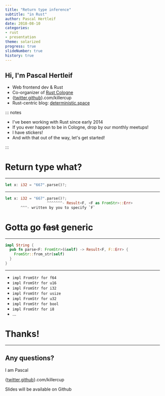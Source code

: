 ```yaml
---
title: "Return type inference"
subtitle: "in Rust"
author: Pascal Hertleif
date: 2018-08-10
categories:
- rust
- presentation
theme: solarized
progress: true
slideNumber: true
history: true
---
```


## Hi, I'm Pascal Hertleif

- Web frontend dev & Rust
- Co-organizer of [Rust Cologne]
- {[twitter],[github]}.com/killercup
- Rust-centric blog: [deterministic.space]

[Rust Cologne]: http://rust.cologne/
[twitter]: https://twitter.com/killercup
[github]: https://github.com/killercup
[deterministic.space]: https://deterministic.space/

::: notes

- I've been working with Rust since early 2014
- If you ever happen to be in Cologne, drop by our monthly meetups!
- I have stickers!
- And with that out of the way, let's get started!

:::

# Return type what?

- - -

```rust
let x: i32 = "667".parse()?;
```

- - -

```rust
let x: i32 = "667".parse()?;
                   ^^^^^^^- Result<F, <F as FromStr>::Err>
       ^^^- written by you to specify `F`
```

# Gotta go ~~fast~~ generic

- - -

```rust
impl String {
  pub fn parse<F: FromStr>(&self) -> Result<F, F::Err> {
    FromStr::from_str(self)
  }
}
```

- - -

- `impl FromStr for f64`
- `impl FromStr for u16`
- `impl FromStr for i32`
- `impl FromStr for usize`
- `impl FromStr for u32`
- `impl FromStr for bool`
- `impl FromStr for i8`
- …

# Thanks!

- - -

## Any questions?

I am Pascal

{[twitter],[github]}.com/killercup

Slides will be available on Github
